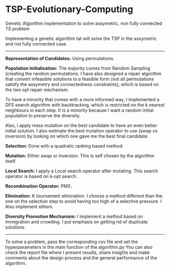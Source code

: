 # TSP-Evolutionary-Computing
Genetic Algorithm implementation to solve assymetric, non fully connected TS problem

Implementing a genetic algorithm tat will solve the TSP in the assymetric and not fully connected case.

--------------------------------------------------------------------------------------------------------------------------------------------------
**Representation of Candidates:** Using permutations.

**Population Initialisation:** The majority comes from Random Sampling (creating the random permutations. I have also designed a repair algorithm that convert infeasible solutions to a feasible form (not all permutations satisfy the assymetry and connectedness constraints), which is based on the two opt repair mechanism.

To have a minority that comes with a more informed way, I implemented a DFS search algorithm with backtracking, which is restricted on the k nearest neighbours in each step. It is a minority because I want a random initial population to preserve the diversity.

Also, I apply mass mutation on the best candidate to have an even better initial solution. I also estimate the best mutation operator to use (swap vs inversion) by looking on which one gave me the best final candidate.

**Selection:** Done with a quadratic ranking based method.

**Mutation:** Either swap or inversion. This is self chosen by the algorithm itself. 

**Local Search:** I apply a Local search operator after mutating. This search operator is based on k-opt search.

**Recombination Operator:** PMX.

**Elimination:** K tournament elimination. I choose a method different than the one on the selection step to avoid having too high of a selective pressure. I Also implement elitism.

**Diversity Promotion Mechanism:** I implement a method based on immigration and crowding. I put emphasis on getting rid of duplicate solutions.

--------------------------------------------------------------------------------------------------------------------------------------------------

To solve a problem, pass the corresponding csv file and set the hyperparameters in the main function of the algorithm.py
You can also check the report file where I present results, share insights and make comments about the design process and the general performance of the algorithm.
